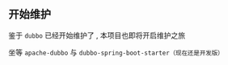 ## 开始维护

鉴于 `dubbo` 已经开始维护了 , 本项目也即将开启维护之旅

坐等 `apache-dubbo` 与 `dubbo-spring-boot-starter（现在还是开发版）` 